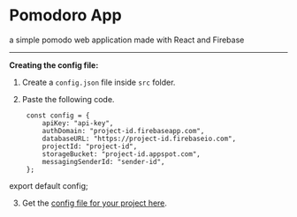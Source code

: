 # Pomodoro App
a simple pomodo web application made with React and Firebase

---

**Creating the config file:** 
1. Create a `config.json` file inside `src` folder.
2. Paste the following code.

        const config = {
            apiKey: "api-key",
            authDomain: "project-id.firebaseapp.com",
            databaseURL: "https://project-id.firebaseio.com",
            projectId: "project-id",
            storageBucket: "project-id.appspot.com",
            messagingSenderId: "sender-id",
        };


export default config;

3. Get the [config file for your project here](https://support.google.com/firebase/answer/7015592?authuser=0).

